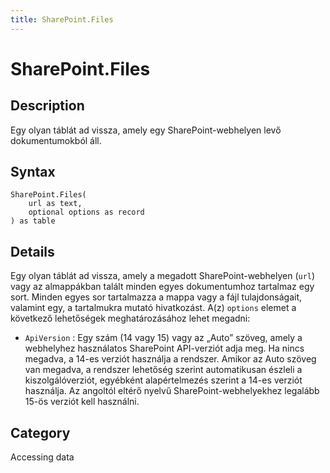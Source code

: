 ```yaml
---
title: SharePoint.Files
---
```


# SharePoint.Files


## Description

Egy olyan táblát ad vissza, amely egy SharePoint-webhelyen levő dokumentumokból áll.


## Syntax

```powerquery
SharePoint.Files(
    url as text,
    optional options as record
) as table
```


## Details

Egy olyan táblát ad vissza, amely a megadott SharePoint-webhelyen (<code>url</code>) vagy az almappákban talált minden egyes dokumentumhoz tartalmaz egy sort. Minden egyes sor tartalmazza a mappa vagy a fájl tulajdonságait, valamint egy, a tartalmukra mutató hivatkozást. A(z) <code>options</code> elemet a következő lehetőségek meghatározásához lehet megadni:    <ul><li><code>ApiVersion</code> : Egy sz&#225;m (14 vagy 15) vagy az „Auto” sz&#246;veg, amely a webhelyhez haszn&#225;latos SharePoint API-verzi&#243;t adja meg. Ha nincs megadva, a 14-es verzi&#243;t haszn&#225;lja a rendszer. Amikor az Auto sz&#246;veg van megadva, a rendszer lehetős&#233;g szerint automatikusan &#233;szleli a kiszolg&#225;l&#243;verzi&#243;t, egy&#233;bk&#233;nt alap&#233;rtelmez&#233;s szerint a 14-es verzi&#243;t haszn&#225;lja. Az angolt&#243;l elt&#233;rő nyelvű SharePoint-webhelyekhez legal&#225;bb 15-&#246;s verzi&#243;t kell haszn&#225;lni.</li></ul>    



## Category
Accessing data
